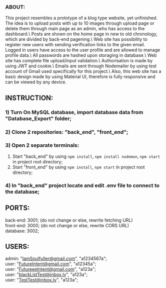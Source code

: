 ### ABOUT:
 This project resembles a prototype of a blog type website, yet unfinished.\
The idea is to upload posts with up to 10 images through upload page or delete them through main page as an admin, who has access to the dashboard.\ 
Posts are shown on the home page in new to old chronology, which are divided by back-end pagening.\ 
Web site has possibility to register new users with sending verification links to the given email.\
Logged in users have access to the user profile and are allowed to manage profile data.\ 
All passwords are hashed upon storaging in database.\ 
Web site has complete file upload/input validation.\ 
Authorisation is made by using JWT and cookie.\ 
Emails are sent through Nodemailer by using test account of Gmail used specifically for this project.\ 
Also, this web site has a basic design made by using Material UI, therefore is fully responsive and can be viewed by any device.

## INSTRUCTION:
### 1) Turn On MySQL database, import database data from "Database_Export" folder;
### 2) Clone 2 repositories: "back_end", "front_end";
### 3) Open 2 separate terminals:
  1. Start "back_end" by using `npm install`, `npm install nodemon`, `npm start` in project root directory;
  2. Start "front_end" by using `npm install`, `npm start` in project root directory;
### 4) In "back_end" project locate and edit .env file to connect to the database;

## PORTS:
back-end: 3001; (do not change or else, rewrite fetching URL)\
front-end: 3000; (do not change or else, rewrite CORS URL)\
database: 3002;

## USERS:
 admin: "IamSoulfuller@gmail.com", "a1234567a";\
 user: "FutureIntent@gmail.com", "a12345a";\
 user: "FutureeeIntent@gmail.com", "a123a";\
 user: "blackListTest@inbox.lv", "a123a";\
 user: "TestTest@inbox.lv", "a123a";
